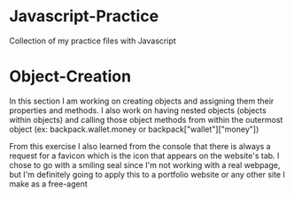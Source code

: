 # Javascript-Practice
Collection of my practice files with Javascript

# Object-Creation
In this section I am working on creating objects and assigning them their properties and methods.
I also work on having nested objects (objects within objects) and calling those object methods
from within the outermost object (ex: backpack.wallet.money or backpack["wallet"]["money"])

From this exercise I also learned from the console that there is always a request for a favicon
which is the icon that appears on the website's tab. I chose to go with a smiling seal since I'm
not working with a real webpage, but I'm definitely going to apply this to a portfolio website or
any other site I make as a free-agent
